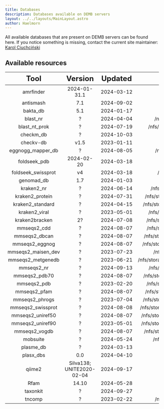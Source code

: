 ```yaml
---
title: Databases
description: Databases available on DEMB servers
layout: ../../layouts/MainLayout.astro
author: Haelmorn
---
```

<style type="text/css" rel="stylesheet">
th { font-size: 1.5rem }
td { font-size: 1rem }
</style>

All available databases that are present on DEMB servers can be found here. If you notice something is missing, contact the current site maintainer: [Karol Ciuchciński](mailto:k.ciuchcinski@uw.edu.pl)

## Available resources

| **Tool** | **Version** | **Updated** | **Path** |
|:--------:|:-----------:|:-----------:|:--------:|
| amrfinder |2024-01-31.1 | 2024-03-12 | /nfs/storage/dbs/amrfinder |
| antismash | 7.1 | 2024-09-02 | /nfs/storage/dbs/antismash_7.1 |
| bakta_db | 5.1 | 2024-01-17 | /nfs/storage/dbs/bakta_db |
| blast_nr | ? | 2024-04-04 | /nfs/storage/dbs/blast_nr_2024_04_04 |
| blast_nt_prok | ? | 2024-07-19 | /nfs/storage/dbs/blast_nt_prok_2024_07_19 |
| checkm_db | ? | 2024-10-03 | /nfs/storage/dbs/checkm_db |
| checkv-db | v1.5 | 2023-01-11 | /nfs/storage/dbs/checkv-db-v1.5 |
| eggnogg_mapper_db | ? | 2024-08-05 | /nfs/storage/dbs/eggnogg_mapper_db |
| foldseek_pdb | 2024-02-20 | 2024-03-18 | /nfs/storage/dbs/foldseek_pdb |
| foldseek_swissprot | v4 | 2024-03-18 | /nfs/storage/dbs/foldseek_swissprot |
| genomad_db | 1.7 | 2024-01-03 | /nfs/storage/dbs/genomad_db |
| kraken2_nr | ? | 2024-06-14 | /nfs/storage/dbs/kraken2_nr_2024_06_13 |
| kraken2_protein | ? | 2024-07-31 | /nfs/storage/dbs/kraken2_protein_2024_06_14 |
| kraken2_standard | ? | 2024-04-15 | /nfs/storage/dbs/kraken2_standard_2024_01_12 |
| kraken2_viral | ? | 2023-05-01 | /nfs/storage/dbs/kraken2_viral_2023_03_14 |
| kraken2bracken | 2? | 2024-07-08 | /nfs/storage/dbs/kraken2bracken_2024_07_8 |
| mmseqs2_cdd | ? | 2024-08-07 | /nfs/storage/dbs/mmseqs2_cdd_2024_08_07 |
| mmseqs2_dbcan | ? | 2024-08-07 | /nfs/storage/dbs/mmseqs2_dbcan_2024_08_07 |
| mmseqs2_eggnog | ? | 2024-08-07 | /nfs/storage/dbs/mmseqs2_eggnog_2024_08_07 |
| mmseqs2_maisen_dev | ? | 2023-07-23 | /nfs/storage/dbs/mmseqs2_maisen_dev |
| mmseqs2_metgenedb | ? | 2023-06-21 | /nfs/storage/dbs/mmseqs2_metgenedb_2023_06_21 |
| mmseqs2_nr | ? | 2024-09-13 | /nfs/storage/dbs/mmseqs2_nr_2024_08_07 |
| mmseqs2_pdb70 | ? | 2024-08-07 | /nfs/storage/dbs/mmseqs2_pdb70_2024_08_07 |
| mmseqs2_pdb | ? | 2023-02-20 | /nfs/storage/dbs/mmseqs2_pdb_2023_02_20 |
| mmseqs2_pfam | ? | 2024-08-07 | /nfs/storage/dbs/mmseqs2_pfam_2024_08_07 |
| mmseqs2_phrogs | ? | 2023-07-04 | /nfs/storage/dbs/mmseqs2_phrogs_2023_02_21 |
| mmseqs2_swissprot | ? | 2024-08-08 | /nfs/storage/dbs/mmseqs2_swissprot_2024_08_07 |
| mmseqs2_uniref50 | ? | 2024-08-07 | /nfs/storage/dbs/mmseqs2_uniref50_2024_08_07 |
| mmseqs2_uniref90 | ? | 2023-05-01 | /nfs/storage/dbs/mmseqs2_uniref90_2023_04_30 |
| mmseqs2_vogdb | ? | 2024-08-07 | /nfs/storage/dbs/mmseqs2_vogdb_2024_08_07 |
| mobsuite | ? | 2024-05-24 | /nfs/storage/dbs/mobsuite_2023_02_22 |
| plasme_db | ?| 2024-03-13 | /nfs/storage/dbs/plasme_db |
| plasx_dbs | 0.0 | 2024-04-10 | /nfs/storage/dbs/plasx_dbs |
| qiime2 | Silva138; UNITE2020-02-04 | 2024-09-17 | /nfs/storage/dbs/qiime2 |
| Rfam | 14.10 | 2024-05-28 | /nfs/storage/dbs/Rfam_14_10 |
| taxonkit | ? | 2024-09-27 | /nfs/storage/dbs/taxonkit |
| tncomp | ? | 2023-02-22 | /nfs/storage/dbs/tncomp_2023_02_22 |